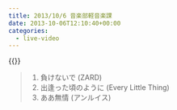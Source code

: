 ```yaml
---
title: 2013/10/6 音楽部軽音楽課
date: 2013-10-06T12:10:40+00:00
categories:
  - live-video
---
```


{{<youtube nqFy9N8hRw8>}}

> 1. 負けないで (ZARD)  
> 2. 出逢った頃のように (Every Little Thing)
> 3. ああ無情 (アンルイス)  

